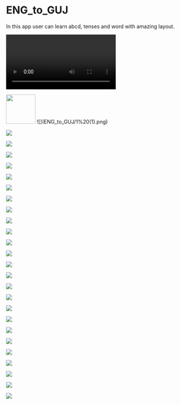 # ENG_to_GUJ
In this app user can learn abcd, tenses and word with amazing layout.


![](ENG_to_GUJ/%20app.mp4)

<img src="ENG_to_GUJ/1%20(1).png" width="80">
![](ENG_to_GUJ/1%20(1).png)                                                                                                                     
                                                                                                                                                
                                                                                                                                                
![](ENG_to_GUJ/1%20(2).png)                                                                                                                     
                                                                                                                                                
                                                                                                                                                
![](ENG_to_GUJ/1%20(3).png)                                                                                                                     
                                                                                                                                                
                                                                                                                                                
![](ENG_to_GUJ/1%20(4).png)                                                                                                                     
                                                                                                                                                
                                                                                                                                                
![](ENG_to_GUJ/1%20(5).png)                                                                                                                     
                                                                                                                                                
                                                                                                                                                
![](ENG_to_GUJ/1%20(6).png)                                                                                                                     
                                                                                                                                                
                                                                                                                                                
![](ENG_to_GUJ/1%20(7).png)                                                                                                                     
                                                                                                                                                
                                                                                                                                                
![](ENG_to_GUJ/1%20(8).png)                                                                                                                     
                                                                                                                                                
                                                                                                                                                
![](ENG_to_GUJ/1%20(9).png)                                                                                                                     
                                                                                                                                                
                                                                                                                                                
![](ENG_to_GUJ/1%20(10).png)                                                                                                                    
                                                                                                                                                
                                                                                                                                                
![](ENG_to_GUJ/1%20(11).png)
                                                                                                                                                
                                                                                                                                                
![](ENG_to_GUJ/1%20(12).png)                                                                                                                    
                                                                                                                                                
                                                                                                                                                
![](ENG_to_GUJ/1%20(13).png)                                                                                                                    
                                                                                                                                                
                                                                                                                                                
![](ENG_to_GUJ/1%20(14).png)                                                                                                                    
                                                                                                                                                
                                                                                                                                                
![](ENG_to_GUJ/1%20(15).png)                                                                                                                    
                                                                                                                                                
                                                                                                                                                
![](ENG_to_GUJ/1%20(16).png)                                                                                                                    
                                                                                                                                                
                                                                                                                                                
![](ENG_to_GUJ/1%20(17).png)                                                                                                                    
                                                                                                                                                
                                                                                                                                                
![](ENG_to_GUJ/1%20(18).png)                                                                                                                    
                                                                                                                                                
                                                                                                                                                
![](ENG_to_GUJ/1%20(19).png)                                                                                                                    
                                                                                                                                                
                                                                                                                                                
![](ENG_to_GUJ/1%20(20).png)                                                                                                                    
                                                                                                                                                
                                                                                                                                                
![](ENG_to_GUJ/1%20(21).png)   


![](ENG_to_GUJ/1%20(22).png)     


![](ENG_to_GUJ/1%20(23).png)    


![](ENG_to_GUJ/1%20(24).png)   


![](ENG_to_GUJ/1%20(25).png)    


![](ENG_to_GUJ/1%20(26).png) 


